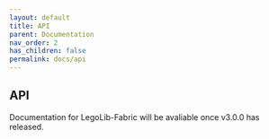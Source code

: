 ```yaml
---
layout: default
title: API
parent: Documentation
nav_order: 2
has_children: false
permalink: docs/api
---
```

## API  

Documentation for LegoLib-Fabric will be avaliable once v3.0.0 has released.  